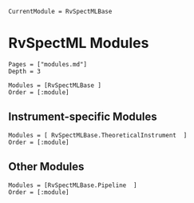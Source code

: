 ```@meta
CurrentModule = RvSpectMLBase
```
# RvSpectML Modules

```@contents
Pages = ["modules.md"]
Depth = 3
```
```@autodocs
Modules = [RvSpectMLBase ]
Order = [:module]
```

## Instrument-specific Modules
```@autodocs
Modules = [ RvSpectMLBase.TheoreticalInstrument  ]
Order = [:module]
```

## Other Modules
```@autodocs
Modules = [RvSpectMLBase.Pipeline  ]
Order = [:module]
```
